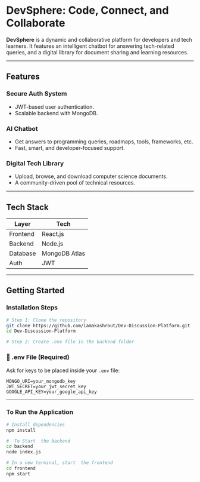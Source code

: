 # DevSphere: Code, Connect, and Collaborate

**DevSphere** is a dynamic and collaborative platform for developers and tech learners. It features an intelligent chatbot for answering tech-related queries, and a digital library for document sharing and learning resources.

---

## Features
### Secure Auth System
- JWT-based user authentication.
- Scalable backend with MongoDB.
### AI Chatbot
- Get answers to programming queries, roadmaps, tools, frameworks, etc.
- Fast, smart, and developer-focused support.

### Digital Tech Library
- Upload, browse, and download computer science documents.
- A community-driven pool of technical resources.



---

## Tech Stack

| Layer       | Tech                    |
|------------|--------------------------|
| Frontend   | React.js                 |
| Backend    | Node.js                  |
| Database   | MongoDB Atlas            |
| Auth       | JWT                      |

---

## Getting Started

### Installation Steps

```bash
# Step 1: Clone the repository
git clone https://github.com/iamakashrout/Dev-Discussion-Platform.git
cd Dev-Discussion-Platform

# Step 2: Create .env file in the backend folder

```

### 📄 .env File (Required)

Ask for keys to be placed inside your `.env` file:

```env
MONGO_URI=your_mongodb_key
JWT_SECRET=your_jwt_secret_key
GOOGLE_API_KEY=your_google_api_key
```


---

### To Run the Application

```bash
# Install dependencies
npm install

#  To Start  the backend
cd backend
node index.js

# In a new terminal, start  the frontend
cd frontend
npm start
```

